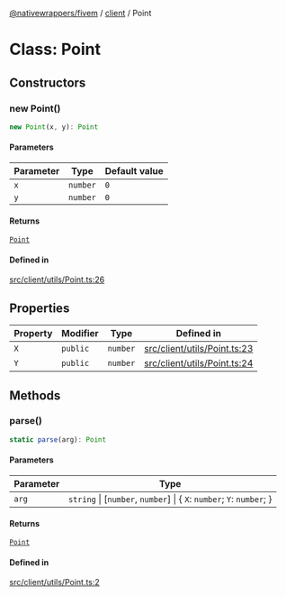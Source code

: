 [@nativewrappers/fivem](../../README.md) / [client](../README.md) / Point

# Class: Point

## Constructors

### new Point()

```ts
new Point(x, y): Point
```

#### Parameters

| Parameter | Type | Default value |
| ------ | ------ | ------ |
| `x` | `number` | `0` |
| `y` | `number` | `0` |

#### Returns

[`Point`](Point.md)

#### Defined in

[src/client/utils/Point.ts:26](https://github.com/nativewrappers/fivem/blob/a98996c0c5fa01724c4f2137e7528f7f3c03bc27/src/client/utils/Point.ts#L26)

## Properties

| Property | Modifier | Type | Defined in |
| ------ | ------ | ------ | ------ |
| `X` | `public` | `number` | [src/client/utils/Point.ts:23](https://github.com/nativewrappers/fivem/blob/a98996c0c5fa01724c4f2137e7528f7f3c03bc27/src/client/utils/Point.ts#L23) |
| `Y` | `public` | `number` | [src/client/utils/Point.ts:24](https://github.com/nativewrappers/fivem/blob/a98996c0c5fa01724c4f2137e7528f7f3c03bc27/src/client/utils/Point.ts#L24) |

## Methods

### parse()

```ts
static parse(arg): Point
```

#### Parameters

| Parameter | Type |
| ------ | ------ |
| `arg` | `string` \| [`number`, `number`] \| \{ `X`: `number`; `Y`: `number`; \} |

#### Returns

[`Point`](Point.md)

#### Defined in

[src/client/utils/Point.ts:2](https://github.com/nativewrappers/fivem/blob/a98996c0c5fa01724c4f2137e7528f7f3c03bc27/src/client/utils/Point.ts#L2)
